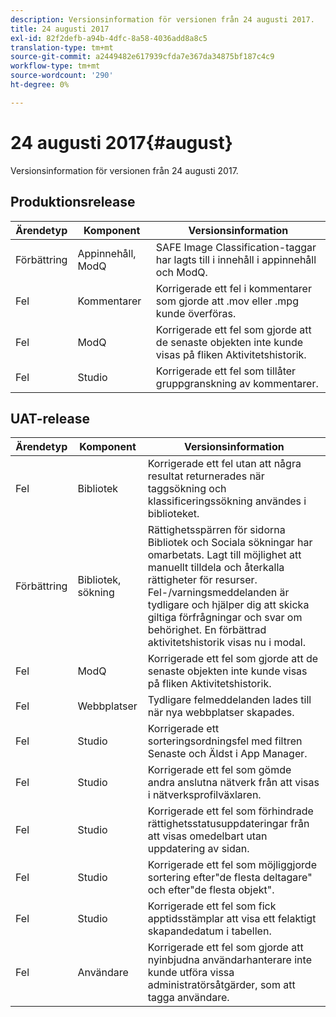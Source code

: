 ```yaml
---
description: Versionsinformation för versionen från 24 augusti 2017.
title: 24 augusti 2017
exl-id: 82f2defb-a94b-4dfc-8a58-4036add8a8c5
translation-type: tm+mt
source-git-commit: a2449482e617939cfda7e367da34875bf187c4c9
workflow-type: tm+mt
source-wordcount: '290'
ht-degree: 0%

---
```


# 24 augusti 2017{#august}

Versionsinformation för versionen från 24 augusti 2017.

## Produktionsrelease

| **Ärendetyp** | **Komponent** | **Versionsinformation** |
|---|---|---|
| Förbättring | Appinnehåll, ModQ | SAFE Image Classification-taggar har lagts till i innehåll i appinnehåll och ModQ. |
| Fel | Kommentarer | Korrigerade ett fel i kommentarer som gjorde att .mov eller .mpg kunde överföras. |
| Fel | ModQ | Korrigerade ett fel som gjorde att de senaste objekten inte kunde visas på fliken Aktivitetshistorik. |
| Fel | Studio | Korrigerade ett fel som tillåter gruppgranskning av kommentarer. |

## UAT-release

| **Ärendetyp** | **Komponent** | **Versionsinformation** |
|---|---|---|
| Fel | Bibliotek | Korrigerade ett fel utan att några resultat returnerades när taggsökning och klassificeringssökning användes i biblioteket. |
| Förbättring | Bibliotek, sökning | Rättighetsspärren för sidorna Bibliotek och Sociala sökningar har omarbetats. Lagt till möjlighet att manuellt tilldela och återkalla rättigheter för resurser. Fel-/varningsmeddelanden är tydligare och hjälper dig att skicka giltiga förfrågningar och svar om behörighet. En förbättrad aktivitetshistorik visas nu i modal. |
| Fel | ModQ | Korrigerade ett fel som gjorde att de senaste objekten inte kunde visas på fliken Aktivitetshistorik. |
| Fel | Webbplatser | Tydligare felmeddelanden lades till när nya webbplatser skapades. |
| Fel | Studio | Korrigerade ett sorteringsordningsfel med filtren Senaste och Äldst i App Manager. |
| Fel | Studio | Korrigerade ett fel som gömde andra anslutna nätverk från att visas i nätverksprofilväxlaren. |
| Fel | Studio | Korrigerade ett fel som förhindrade rättighetsstatusuppdateringar från att visas omedelbart utan uppdatering av sidan. |
| Fel | Studio | Korrigerade ett fel som möjliggjorde sortering efter&quot;de flesta deltagare&quot; och efter&quot;de flesta objekt&quot;. |
| Fel | Studio | Korrigerade ett fel som fick apptidsstämplar att visa ett felaktigt skapandedatum i tabellen. |
| Fel | Användare | Korrigerade ett fel som gjorde att nyinbjudna användarhanterare inte kunde utföra vissa administratörsåtgärder, som att tagga användare. |
